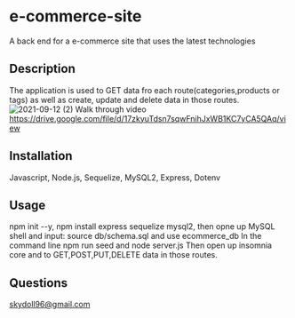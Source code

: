 # e-commerce-site
A back end for a e-commerce site that uses the latest technologies
## Description
The application is used to GET data fro each route(categories,products or tags) as well as create, update and delete data in those routes.
![2021-09-12 (2)](https://user-images.githubusercontent.com/83742550/133019105-984037ff-f903-4ab7-8c4d-62929b5df762.png)
Walk through video
https://drive.google.com/file/d/17zkyuTdsn7sqwFnihJxWB1KC7yCA5QAq/view
## Installation
Javascript, Node.js, Sequelize, MySQL2, Express, Dotenv
## Usage
npm init --y, npm install express sequelize mysql2,
then opne up MySQL shell and input: source db/schema.sql and use ecommerce_db
In the command line npm run seed and node server.js
Then open up insomnia core and to GET,POST,PUT,DELETE data in those routes.
## Questions
skydoll96@gmail.com
